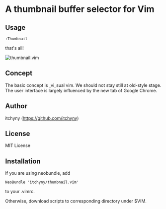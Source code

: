 # A thumbnail buffer selector for Vim
## Usage

    :Thumbnail

that's all!


![thumbnail.vim](https://raw.github.com/itchyny/thumbnail.vim/master/image/image.png)

## Concept
The basic concept is _vi_sual vim.
We should not stay still at old-style stage.
The user interface is largely influenced by the new tab of Google Chrome.

## Author
itchyny (https://github.com/itchyny)

## License
MIT License

## Installation
If you are using neobundle, add

    NeoBundle 'itchyny/thumbnail.vim'

to your .vimrc.

Otherwise, download scripts to corresponding directory under $VIM.


